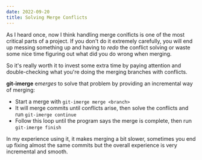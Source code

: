 ```yaml
---
date: 2022-09-20
title: Solving Merge Conflicts
---
```


As I heard once, now I think handling merge conlficts is one of the most critical
parts of a project. If you don't do it extremely carefully, you will end up
messing something up and having to *redo* the conflict solving or waste some
nice time figuring out what did you do wrong when merging.

So it's really worth it to invest some extra time by paying attention and
double-checking what you're doing the merging branches with conflicts.

**git-imerge** e*merges* to solve that problem by providing an incremental way of
merging:

- Start a merge with `git-imerge merge <branch>`
- It will merge commits until conflicts arise, then solve the conflicts and run `git-imerge continue`
- Follow this loop until the program says the merge is complete, then run `git-imerge finish`

In my experience using it, it makes merging a bit slower, sometimes you end up
fixing almost the same commits but the overall experience is very incremental
and smooth.
